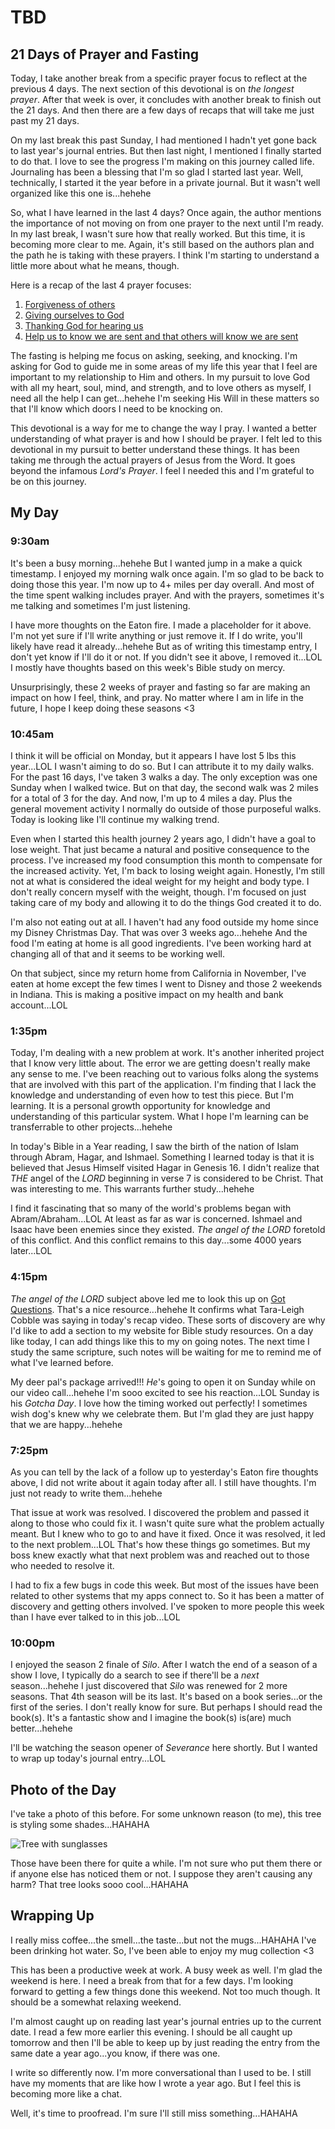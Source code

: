 # TBD

## 21 Days of Prayer and Fasting

Today, I take another break from a specific prayer focus to reflect at the previous 4 days. The next section of this devotional is on *the longest prayer*. After that week is over, it concludes with another break to finish out the 21 days. And then there are a few days of recaps that will take me just past my 21 days.

On my last break this past Sunday, I had mentioned I hadn't yet gone back to last year's journal entries. But then last night, I mentioned I finally started to do that. I love to see the progress I'm making on this journey called life. Journaling has been a blessing that I'm so glad I started last year. Well, technically, I started it the year before in a private journal. But it wasn't well organized like this one is...hehehe

So, what I have learned in the last 4 days? Once again, the author mentions the importance of not moving on from one prayer to the next until I'm ready. In my last break, I wasn't sure how that really worked. But this time, it is becoming more clear to me. Again, it's still based on the authors plan and the path he is taking with these prayers. I think I'm starting to understand a little more about what he means, though.

Here is a recap of the last 4 prayer focuses:

1. [Forgiveness of others](./13_please-forgive-me#_21-days-of-prayer-and-fasting)
2. [Giving ourselves to God](./14_gregilocks-and-the-3-in-1#_21-days-of-prayer-and-fasting)
3. [Thanking God for hearing us](./15_half-way-there#_21-days-of-prayer-and-fasting)
4. [Help us to know we are sent and that others will know we are sent](./16_sent#_21-days-of-prayer-and-fasting)

The fasting is helping me focus on asking, seeking, and knocking. I'm asking for God to guide me in some areas of my life this year that I feel are important to my relationship to Him and others. In my pursuit to love God with all my heart, soul, mind, and strength, and to love others as myself, I need all the help I can get...hehehe I'm seeking His Will in these matters so that I'll know which doors I need to be knocking on.

This devotional is a way for me to change the way I pray. I wanted a better understanding of what prayer is and how I should be prayer. I felt led to this devotional in my pursuit to better understand these things. It has been taking me through the actual prayers of Jesus from the Word. It goes beyond the infamous *Lord's Prayer*. I feel I needed this and I'm grateful to be on this journey.

## My Day

### 9:30am

It's been a busy morning...hehehe But I wanted jump in a make a quick timestamp. I enjoyed my morning walk once again. I'm so glad to be back to doing those this year. I'm now up to 4+ miles per day overall. And most of the time spent walking includes prayer. And with the prayers, sometimes it's me talking and sometimes I'm just listening.

I have more thoughts on the Eaton fire. I made a placeholder for it above. I'm not yet sure if I'll write anything or just remove it. If I do write, you'll likely have read it already...hehehe But as of writing this timestamp entry, I don't yet know if I'll do it or not. If you didn't see it above, I removed it...LOL I mostly have thoughts based on this week's Bible study on mercy.

Unsurprisingly, these 2 weeks of prayer and fasting so far are making an impact on how I feel, think, and pray. No matter where I am in life in the future, I hope I keep doing these seasons <3

### 10:45am

I think it will be official on Monday, but it appears I have lost 5 lbs this year...LOL I wasn't aiming to do so. But I can attribute it to my daily walks. For the past 16 days, I've taken 3 walks a day. The only exception was one Sunday when I walked twice. But on that day, the second walk was 2 miles for a total of 3 for the day. And now, I'm up to 4 miles a day. Plus the general movement activity I normally do outside of those purposeful walks. Today is looking like I'll continue my walking trend.

Even when I started this health journey 2 years ago, I didn't have a goal to lose weight. That just became a natural and positive consequence to the process. I've increased my food consumption this month to compensate for the increased activity. Yet, I'm back to losing weight again. Honestly, I'm still not at what is considered the ideal weight for my height and body type. I don't really concern myself with the weight, though. I'm focused on just taking care of my body and allowing it to do the things God created it to do.

I'm also not eating out at all. I haven't had any food outside my home since my Disney Christmas Day. That was over 3 weeks ago...hehehe And the food I'm eating at home is all good ingredients. I've been working hard at changing all of that and it seems to be working well.

On that subject, since my return home from California in November, I've eaten at home except the few times I went to Disney and those 2 weekends in Indiana. This is making a positive impact on my health and bank account...LOL

### 1:35pm

Today, I'm dealing with a new problem at work. It's another inherited project that I know very little about. The error we are getting doesn't really make any sense to me. I've been reaching out to various folks along the systems that are involved with this part of the application. I'm finding that I lack the knowledge and understanding of even how to test this piece. But I'm learning. It is a personal growth opportunity for knowledge and understanding of this particular system. What I hope I'm learning can be transferrable to other projects...hehehe

In today's Bible in a Year reading, I saw the birth of the nation of Islam through Abram, Hagar, and Ishmael. Something I learned today is that it is believed that Jesus Himself visited Hagar in Genesis 16. I didn't realize that *THE* angel of the *LORD* beginning in verse 7 is considered to be Christ. That was interesting to me. This warrants further study...hehehe

I find it fascinating that so many of the world's problems began with Abram/Abraham...LOL At least as far as war is concerned. Ishmael and Isaac have been enemies since they existed. *The angel of the LORD* foretold of this conflict. And this conflict remains to this day...some 4000 years later...LOL

### 4:15pm

*The angel of the LORD* subject above led me to look this up on [Got Questions](https://www.gotquestions.org/angel-of-the-Lord.html). That's a nice resource...hehehe It confirms what Tara-Leigh Cobble was saying in today's recap video. These sorts of discovery are why I'd like to add a section to my website for Bible study resources. On a day like today, I can add things like this to my on going notes. The next time I study the same scripture, such notes will be waiting for me to remind me of what I've learned before.

My deer pal's package arrived!!! *He*'s going to open it on Sunday while on our video call...hehehe I'm sooo excited to see his reaction...LOL Sunday is his *Gotcha Day*. I love how the timing worked out perfectly! I sometimes wish dog's knew why we celebrate them. But I'm glad they are just happy that we are happy...hehehe

### 7:25pm

As you can tell by the lack of a follow up to yesterday's Eaton fire thoughts above, I did not write about it again today after all. I still have thoughts. I'm just not ready to write them...hehehe

That issue at work was resolved. I discovered the problem and passed it along to those who could fix it. I wasn't quite sure what the problem actually meant. But I knew who to go to and have it fixed. Once it was resolved, it led to the next problem...LOL That's how these things go sometimes. But my boss knew exactly what that next problem was and reached out to those who needed to resolve it.

I had to fix a few bugs in code this week. But most of the issues have been related to other systems that my apps connect to. So it has been a matter of discovery and getting others involved. I've spoken to more people this week than I have ever talked to in this job...LOL

### 10:00pm

I enjoyed the season 2 finale of *Silo*. After I watch the end of a season of a show I love, I typically do a search to see if there'll be a *next* season...hehehe I just discovered that *Silo* was renewed for 2 more seasons. That 4th season will be its last. It's based on a book series...or the first of the series. I don't really know for sure. But perhaps I should read the book(s). It's a fantastic show and I imagine the book(s) is(are) much better...hehehe

I'll be watching the season opener of *Severance* here shortly. But I wanted to wrap up today's journal entry...LOL

## Photo of the Day

I've take a photo of this before. For some unknown reason (to me), this tree is styling some shades...HAHAHA

![Tree with sunglasses](./media/IMG_5216.jpeg)

Those have been there for quite a while. I'm not sure who put them there or if anyone else has noticed them or not. I suppose they aren't causing any harm? That tree looks sooo cool...HAHAHA

## Wrapping Up

I really miss coffee...the smell...the taste...but not the mugs...HAHAHA I've been drinking hot water. So, I've been able to enjoy my mug collection <3

This has been a productive week at work. A busy week as well. I'm glad the weekend is here. I need a break from that for a few days. I'm looking forward to getting a few things done this weekend. Not too much though. It should be a somewhat relaxing weekend.

I'm almost caught up on reading last year's journal entries up to the current date. I read a few more earlier this evening. I should be all caught up tomorrow and then I'll be able to keep up by just reading the entry from the same date a year ago...you know, if there was one.

I write so differently now. I'm more conversational than I used to be. I still have my moments that are like how I wrote a year ago. But I feel this is becoming more like a chat.

Well, it's time to proofread. I'm sure I'll still miss something...HAHAHA